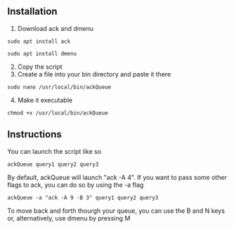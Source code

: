 ## Installation
1. Download ack and dmenu

`sudo apt install ack`

`sudo apt install dmenu`

2. Copy the script
3. Create a file into your bin directory and paste it there

`sudo nano /usr/local/bin/ackQueue`

4. Make it executable

`chmod +x /usr/local/bin/ackQueue`

## Instructions
You can launch the script like so

`ackQueue query1 query2 query3`

By default, ackQueue will launch "ack -A 4". If you want to pass some other flags to ack, you can do so by using the -a flag

`ackQueue -a "ack -A 9 -B 3" query1 query2 query3`

To move back and forth thourgh your queue, you can use the B and N keys or, alternatively, use dmenu by pressing M
